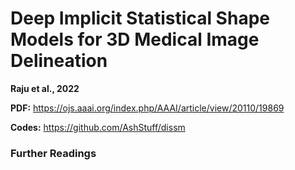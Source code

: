 # Deep Implicit Statistical Shape Models for 3D Medical Image Delineation

__Raju et al., 2022__  

__PDF:__ https://ojs.aaai.org/index.php/AAAI/article/view/20110/19869  

__Codes:__ https://github.com/AshStuff/dissm  


### Further Readings


